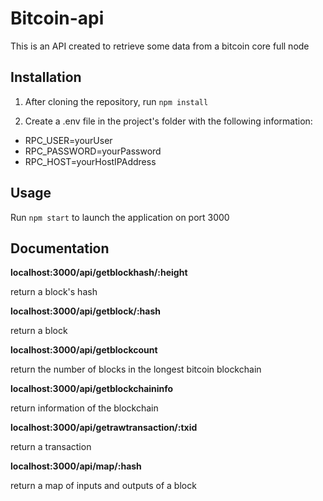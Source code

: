 # Bitcoin-api

This is an API created to retrieve some data from a bitcoin core full node

## Installation 

1. After cloning the repository, run ``npm install``

2. Create a .env file in the project's folder with the following information:
* RPC_USER=yourUser
* RPC_PASSWORD=yourPassword
* RPC_HOST=yourHostIPAddress

## Usage

Run ``npm start`` to launch the application on port 3000

## Documentation

__localhost:3000/api/getblockhash/:height__

return a block's hash

__localhost:3000/api/getblock/:hash__

return a block

__localhost:3000/api/getblockcount__

return the number of blocks in the longest bitcoin blockchain

__localhost:3000/api/getblockchaininfo__

return information of the blockchain

__localhost:3000/api/getrawtransaction/:txid__

return a transaction

__localhost:3000/api/map/:hash__

return a map of inputs and outputs of a block
